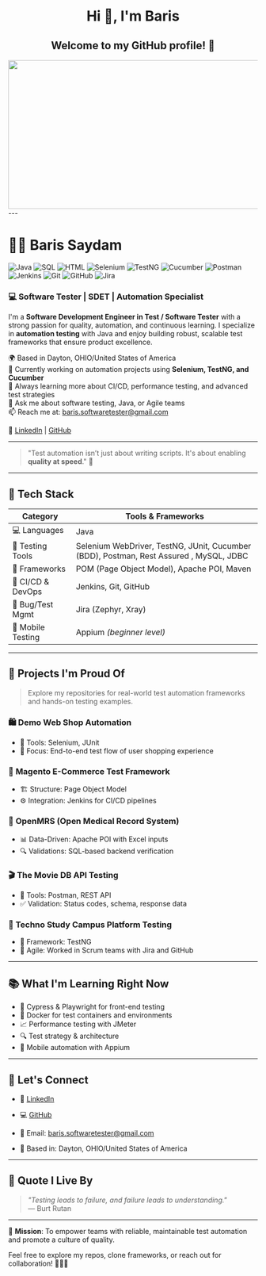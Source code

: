 <h1 align="center">Hi 👋, I'm Baris</h1>
<h2 align="center">Welcome to my GitHub profile! 🎉</h2>
<div align="center">
	<img src="https://media2.giphy.com/media/v1.Y2lkPTc5MGI3NjExOG1zeWpxaTdob3czODlsZDJvaXFic2FhamtvYXg5d3FhaGJpMWhlNiZlcD12MV9pbnRlcm5hbF9naWZfYnlfaWQmY3Q9Zw/qgQUggAC3Pfv687qPC/giphy.gif
" width="600" height="300"/>
</div>
---

# 👨‍💻 Baris Saydam 
![Java](
https://img.shields.io/badge/Java-%23ED8B00.svg?style=flat&logo=java&logoColor=white
)
![SQL](
https://img.shields.io/badge/SQL-%2300748F.svg?style=flat&logo=mysql&logoColor=white
)
![HTML](
https://img.shields.io/badge/HTML5-%23E34F26.svg?style=flat&logo=html5&logoColor=white
)
![Selenium](
https://img.shields.io/badge/Selenium-%2343B02A.svg?style=flat&logo=selenium&logoColor=white
)
![TestNG](
https://img.shields.io/badge/TestNG-%23F14336.svg?style=flat
)
![Cucumber](
https://img.shields.io/badge/Cucumber-%23197A32.svg?style=flat
)
![Postman](
https://img.shields.io/badge/Postman-%23FF6C37.svg?style=flat&logo=postman&logoColor=white
)
![Jenkins](
https://img.shields.io/badge/Jenkins-%2300A98F.svg?style=flat&logo=jenkins&logoColor=white
)
![Git](
https://img.shields.io/badge/Git-%23F05032.svg?style=flat&logo=git&logoColor=white
)
![GitHub](
https://img.shields.io/badge/GitHub-%23121011.svg?style=flat&logo=github&logoColor=white
)
![Jira](
https://img.shields.io/badge/Jira-%230052CC.svg?style=flat&logo=jira&logoColor=white
)

### 💻 Software Tester | SDET | Automation Specialist 
I'm a **Software Development Engineer in Test / Software Tester** with a strong passion for quality, automation, and continuous learning. I specialize in **automation testing** with Java and enjoy building robust, scalable test frameworks that ensure product excellence.

🌍 Based in Dayton, OHIO/United States of America  
🔭 Currently working on automation projects using **Selenium, TestNG, and Cucumber**  
🌱 Always learning more about CI/CD, performance testing, and advanced test strategies  
💬 Ask me about software testing, Java, or Agile teams  
📫 Reach me at: 
baris.softwaretester@gmail.com
  
📌 [LinkedIn](
https://www.linkedin.com/in/baris-saydam/
) | [GitHub](
https://github.com/BarisSaydam
)

---

> "Test automation isn’t just about writing scripts. It's about enabling **quality at speed**." 🚀

---

## 🧰 Tech Stack

| Category           | Tools & Frameworks                                                                 |
|--------------------|-------------------------------------------------------------------------------------|
| 💻 Languages        | Java                                                                  |
| 🧪 Testing Tools    | Selenium WebDriver, TestNG, JUnit, Cucumber (BDD), Postman, Rest Assured , MySQL, JDBC            |
| 🧰 Frameworks       | POM (Page Object Model), Apache POI, Maven                                          |
| 🔄 CI/CD & DevOps   | Jenkins, Git, GitHub                                                                |
| 🐛 Bug/Test Mgmt    | Jira (Zephyr, Xray)                                                   |
| 📱 Mobile Testing   | Appium *(beginner level)*                                                          |

---

## 📂 Projects I'm Proud Of

> Explore my repositories for real-world test automation frameworks and hands-on testing examples.

### 🛍️ **Demo Web Shop Automation**
- 🔧 Tools: Selenium, JUnit
- 🎯 Focus: End-to-end test flow of user shopping experience

### 🧾 **Magento E-Commerce Test Framework**
- 🏗️ Structure: Page Object Model
- ⚙️ Integration: Jenkins for CI/CD pipelines

### 🏥 **OpenMRS (Open Medical Record System)**
- 📊 Data-Driven: Apache POI with Excel inputs
- 🔍 Validations: SQL-based backend verification

### 🎬 **The Movie DB API Testing**
- 🔌 Tools: Postman, REST API
- ✅ Validation: Status codes, schema, response data

### 🏫 **Techno Study Campus Platform Testing**
- 🧪 Framework: TestNG
- 🤝 Agile: Worked in Scrum teams with Jira and GitHub

---

## 📚 What I'm Learning Right Now

- 🚀 Cypress & Playwright for front-end testing
- 🐳 Docker for test containers and environments
- 📈 Performance testing with JMeter
- 🔍 Test strategy & architecture
- 📱 Mobile automation with Appium

---

## 🤝 Let's Connect

- 🔗 [LinkedIn](
https://www.linkedin.com/in/baris-saydam/
)
- 💻 [GitHub](
https://github.com/BarisSaydam
)
- 📧 Email: 
baris.softwaretester@gmail.com

- 📍 Based in: Dayton, OHIO/United States of America

---

## 💬 Quote I Live By

> *"Testing leads to failure, and failure leads to understanding."*  
> — Burt Rutan

---

🎯 **Mission**: To empower teams with reliable, maintainable test automation and promote a culture of quality.

Feel free to explore my repos, clone frameworks, or reach out for collaboration! 👨‍💻🚀 
